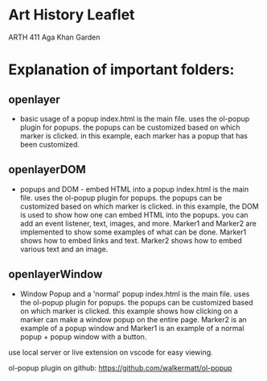 # Art History Leaflet
ARTH 411
Aga Khan Garden

# Explanation of important folders:
## openlayer
- basic usage of a popup
index.html is the main file. uses the ol-popup plugin for popups. the popups can be customized based on which marker is clicked. in this example, each marker has a popup that has been customized.

## openlayerDOM
- popups and DOM - embed HTML into a popup
index.html is the main file. uses the ol-popup plugin for popups. the popups can be customized based on which marker is clicked. in this example, the DOM is used to show how one can embed HTML into the popups. you can add an event listener, text, images, and more. Marker1 and Marker2 are implemented to show some examples of what can be done. Marker1 shows how to embed links and text. Marker2 shows how to embed various text and an image.

## openlayerWindow
- Window Popup and a 'normal' popup
index.html is the main file. uses the ol-popup plugin for popups. the popups can be customized based on which marker is clicked. this example shows how clicking on a marker can make a window popup on the entire page. Marker2 is an example of a popup window and Marker1 is an example of a normal popup + popup window with a button.

use local server or live extension on vscode for easy viewing.

ol-popup plugin on github: https://github.com/walkermatt/ol-popup
